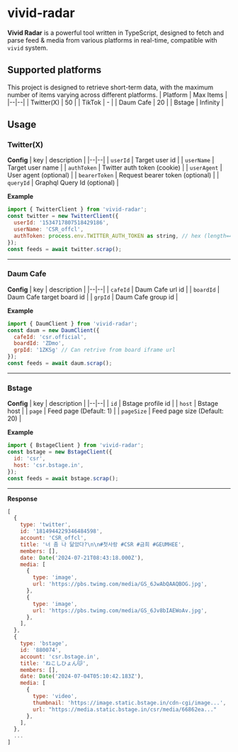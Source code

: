 
# vivid-radar
**Vivid Radar** is a powerful tool written in TypeScript, designed to fetch and parse feed & media from various platforms in real-time, compatible with ```vivid``` system.

## Supported platforms
This project is designed to retrieve short-term data, with the maximum number of items varying across different platforms.
| Platform | Max Items |
|--|--|
| Twitter(X) | 50 |
| TikTok | - |
| Daum Cafe | 20 |
| Bstage | Infinity |

## Usage

### Twitter(X)

**Config**
| key | description |
|--|--|
| ```userId``` | Target user id |
| ```userName``` | Target user name |
| ```authToken``` | Twitter auth token (cookie) |
| ```userAgent``` | User agent (optional) |
| ```bearerToken``` | Request bearer token (optional) |
| ```queryId``` | Graphql Query Id (optional) |

**Example**
```javascript
import { TwitterClient } from 'vivid-radar';
const twitter = new TwitterClient({  
  userId: '1534717807518429186',  
  userName: 'CSR_offcl',  
  authToken: process.env.TWITTER_AUTH_TOKEN as string, // hex (length=40)
});
const feeds = await twitter.scrap();
```

---

### Daum Cafe

**Config**
| key | description |
|--|--|
| ```cafeId``` | Daum Cafe url id |
| ```boardId``` | Daum Cafe target board id |
| ```grpId``` | Daum Cafe group id |

**Example**
```javascript
import { DaumClient } from 'vivid-radar';
const daum = new DaumClient({
  cafeId: 'csr.official',
  boardId: 'ZDmo',
  grpId: '1ZKSg' // Can retrive from board iframe url
});
const feeds = await daum.scrap();
```

---

### Bstage

**Config**
| key | description |
|--|--|
| ```id``` | Bstage profile id |
| ```host``` | Bstage host |
| ```page``` | Feed page (Default: 1) |
| ```pageSize``` | Feed page size (Default: 20) |

**Example**
```javascript
import { BstageClient } from 'vivid-radar';
const bstage = new BstageClient({
  id: 'csr',
  host: 'csr.bstage.in',
});
const feeds = await bstage.scrap();
```

---

**Response**
```javascript
[
  {
    type: 'twitter',
    id: '1814944229346484598',
    account: 'CSR_offcl',
    title: '너 좀 나 닮았다?\n\n#첫사랑 #CSR #금희 #GEUMHEE',
    members: [],
    date: Date('2024-07-21T08:43:18.000Z'),
    media: [
      {
        type: 'image',
        url: 'https://pbs.twimg.com/media/GS_6JwAbQAAQBOG.jpg',
      },
      {
        type: 'image',
        url: 'https://pbs.twimg.com/media/GS_6Jv8bIAEWoAv.jpg',
      },
    ],
  },
  {
    type: 'bstage',
    id: '880074',
    account: 'csr.bstage.in',
    title: 'ねこしひょん😽',
    members: [],
    date: Date('2024-07-04T05:10:42.183Z'),
    media: [
      {
        type: 'video',
        thumbnail: 'https://image.static.bstage.in/cdn-cgi/image...',
        url: "https://media.static.bstage.in/csr/media/66862ea..."
      },
    ],
  },
  ...
]
```